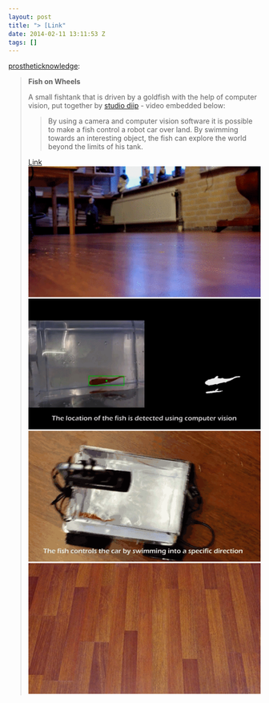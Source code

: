 ```yaml
---
layout: post
title: "> [Link"
date: 2014-02-11 13:11:53 Z
tags: []
---
```

[prostheticknowledge](http://prostheticknowledge.tumblr.com/post/76263478166/fish-on-wheels-a-small-fishtank-that-is-driven-by):

> **Fish on Wheels**
> 
> A small fishtank that is driven by a goldfish with the help of computer vision, put together by [studio diip](http://www.studiodiip.com/ "http://www.studiodiip.com/") - video embedded below:
> 
> > By using a camera and computer vision software it is possible to make a fish control a robot car over land. By swimming towards an interesting object, the fish can explore the world beyond the limits of his tank.
> 
> [Link](http://www.youtube.com/watch?v=YbNmL6hSNKw "http://www.youtube.com/watch?v=YbNmL6hSNKw")
![](/media/2014/02/76321087291_0.gif)
![](/media/2014/02/76321087291_1.gif)
![](/media/2014/02/76321087291_2.gif)
![](/media/2014/02/76321087291_3.gif)
